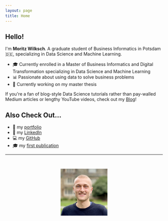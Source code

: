 ```yaml
---
layout: page
title: Home
---
```


## Hello!
I'm **Moritz Wilksch**. A graduate student of Business Informatics in Potsdam :de:, specializing in Data Science and Machine Learning.

- :mortar_board: Currently enrolled in a Master of Business Informatics and Digital Transformation specializing in Data Science and Machine Learning
- :bar_chart: Passionate about using data to solve business problems
- 🔨 Currently working on my master thesis


If you're a fan of blog-style Data Science tutorials rather than pay-walled Medium articles or lengthy YouTube videos, check out my [Blog](/blog)!

## Also Check Out...
- 📁 my [portfolio](/portfolio)
- 🔎 my [LinkedIn](https://www.linkedin.com/in/moritzwilksch)
- 💻 my [GitHub](https://www.github.com/moritzwilksch)
- 🎓 my [first publication](https://aisel.aisnet.org/wi2022/student_track/student_track/38/)

---
<br>
<p align="center">
    <img width=150 src="/assets/images/headshot.jpg">
</p>
